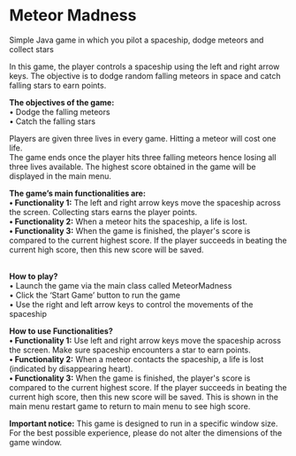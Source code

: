 # Meteor Madness
Simple Java game in which you pilot a spaceship, dodge meteors and collect stars</br>

<p>
  In this game, the player controls a spaceship using the left and right arrow keys. 
  The objective is to dodge random falling meteors in space and catch falling stars to earn points.<br>
</p>
<p>
  <b>The objectives of the game:</b><br>
  •	Dodge the falling meteors<br>
  •	Catch the falling stars<br>
</p>
<p>
  Players are given three lives in every game. Hitting a meteor will cost one life.<br>
  The game ends once the player hits three falling meteors hence losing all three lives available. The highest score obtained in the game will be displayed in the main menu.<br>
</p>
<p>
  <b>The game’s main functionalities are:</b><br>
  <b>•	Functionality 1:</b> The left and right arrow keys move the spaceship across the screen. Collecting stars earns the player points.<br>
  <b>•	Functionality 2:</b> When a meteor hits the spaceship, a life is lost.<br>
  <b>•	Functionality 3:</b> When the game is finished, the player's score is compared to the current highest score. If the player succeeds in beating the current high score, then this new score will be saved.<br>
  <br>
</p>
<p>
<b>How to play?</b><br>
•	Launch the game via the main class called MeteorMadness</br>
•	Click the ‘Start Game’ button to run the game</br>
•	Use the right and left arrow keys to control the movements of the spaceship</br>
</p>
<p>
  <b>How to use Functionalities?</b><br>
  <b>•	Functionality 1:</b> Use left and right arrow keys move the spaceship across the screen. Make sure spaceship encounters a star to earn points.<br>
  <b>•	Functionality 2:</b> When a meteor contacts the spaceship, a life is lost (indicated by disappearing heart).<br>
  <b>•	Functionality 3:</b> When the game is finished, the player's score is compared to the current highest score. If the player succeeds in beating the current high score, then this new score will be saved. This is shown in the main menu restart game to return to main menu to see high score.<br>
</p>
<b>Important notice:</b> This game is designed to run in a specific window size. For the best possible experience, please do not alter the dimensions of the game window.<br>
